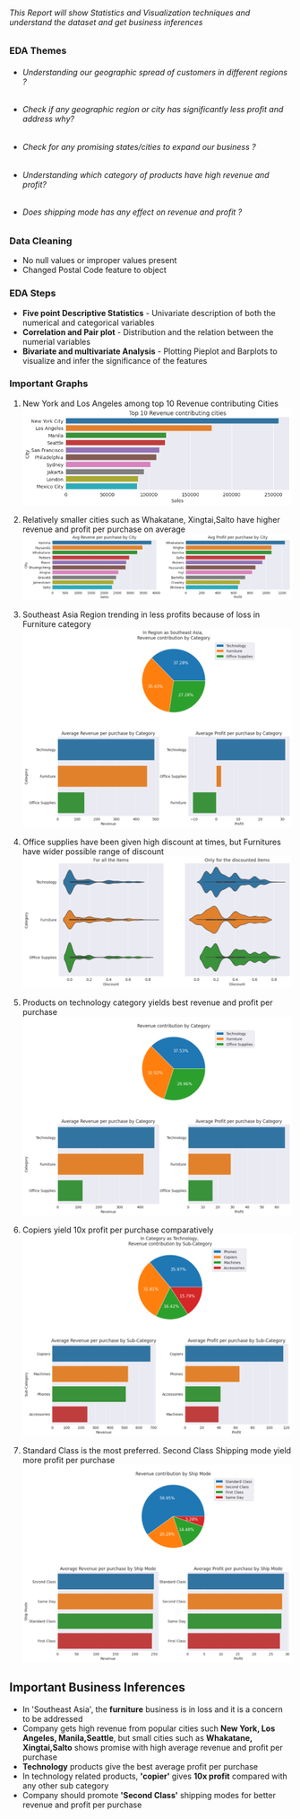 ###### *This Report will show Statistics and Visualization techniques and understand the dataset and get business inferences*


### EDA Themes
- ###### Understanding our geographic spread of customers in different regions ?
- ###### Check if any geographic region or city has significantly less profit and address why?
- ###### Check for any promising states/cities to expand our business ?
- ###### Understanding which category of products have high revenue and profit?
- ###### Does shipping mode has any effect on revenue and profit ?

### Data Cleaning
*	No null values or improper values present
*	Changed Postal Code feature to object

### EDA Steps
* **Five point Descriptive Statistics** - Univariate description of both the numerical and categorical variables
* **Correlation and Pair plot** - Distribution and the relation between the numerial variables
* **Bivariate and multivariate Analysis** - Plotting Pieplot and Barplots to visualize and infer the significance of the features

### Important Graphs
1. New York and Los Angeles among top 10 Revenue contributing Cities ![alt text](/images/top_10_revenue.png "Top 10 Cities by Revenue")

2. Relatively smaller cities such as Whakatane, Xingtai,Salto have higher revenue and profit per purchase on average ![alt text](/images/avg_rev_prof_city.png "Top Avg Revenue and Profit Cities")

3. Southeast Asia Region trending in less profits because of loss in Furniture category ![alt text](/images/southeast.png "Revenue and Profit in Southeast Asia by Category")

4. Office supplies have been given high discount at times, but Furnitures have wider possible range of discount ![alt text](/images/discount.png "Discount Distribution by Category")

5. Products on technology category yields best revenue and profit per purchase ![alt text](/images/Technology.png "Technology category yields best revenue")

6. Copiers yield 10x profit per purchase comparatively ![alt text](/images/copier.png "Copiers are imp")

7. Standard Class is the most preferred. Second Class Shipping mode yield more profit per purchase ![alt text](/images/shipping.png "Shipping")


## Important Business Inferences
- In 'Southeast Asia', the **furniture** business is in loss and it is a concern to be addressed
- Company gets high revenue from popular cities such **New York, Los Angeles, Manila,Seattle**, but small cities such as **Whakatane, Xingtai,Salto** shows promise with high average revenue and profit per purchase
- **Technology** products give the best average profit per purchase
- In technology related products, **'copier'** gives **10x profit** compared with any other sub category
- Company should promote **'Second Class'** shipping modes for better revenue and profit per purchase

